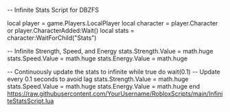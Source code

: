 -- Infinite Stats Script for DBZFS

local player = game.Players.LocalPlayer
local character = player.Character or player.CharacterAdded:Wait()
local stats = character:WaitForChild("Stats")

-- Infinite Strength, Speed, and Energy
stats.Strength.Value = math.huge
stats.Speed.Value = math.huge
stats.Energy.Value = math.huge

-- Continuously update the stats to infinite
while true do
    wait(0.1) -- Update every 0.1 seconds to avoid lag
    stats.Strength.Value = math.huge
    stats.Speed.Value = math.huge
    stats.Energy.Value = math.huge
end
https://raw.githubusercontent.com/YourUsername/RobloxScripts/main/InfiniteStatsScript.lua
